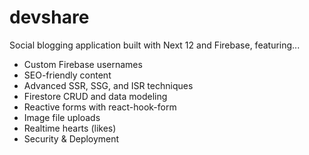 # devshare
Social blogging application built with Next 12 and Firebase, featuring...

* Custom Firebase usernames
* SEO-friendly content
* Advanced SSR, SSG, and ISR techniques
* Firestore CRUD and data modeling
* Reactive forms with react-hook-form
* Image file uploads
* Realtime hearts (likes)
* Security & Deployment




